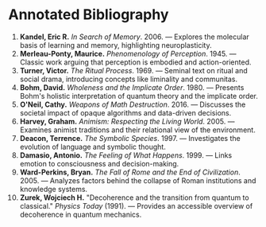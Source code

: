 # Annotated Bibliography

1. **Kandel, Eric R.** *In Search of Memory*. 2006. — Explores the molecular basis of learning and memory, highlighting neuroplasticity.
2. **Merleau-Ponty, Maurice.** *Phenomenology of Perception*. 1945. — Classic work arguing that perception is embodied and action-oriented.
3. **Turner, Victor.** *The Ritual Process*. 1969. — Seminal text on ritual and social drama, introducing concepts like liminality and communitas.
4. **Bohm, David.** *Wholeness and the Implicate Order*. 1980. — Presents Bohm's holistic interpretation of quantum theory and the implicate order.
5. **O'Neil, Cathy.** *Weapons of Math Destruction*. 2016. — Discusses the societal impact of opaque algorithms and data-driven decisions.
6. **Harvey, Graham.** *Animism: Respecting the Living World*. 2005. — Examines animist traditions and their relational view of the environment.
7. **Deacon, Terrence.** *The Symbolic Species*. 1997. — Investigates the evolution of language and symbolic thought.
8. **Damasio, Antonio.** *The Feeling of What Happens*. 1999. — Links emotion to consciousness and decision-making.
9. **Ward-Perkins, Bryan.** *The Fall of Rome and the End of Civilization*. 2005. — Analyzes factors behind the collapse of Roman institutions and knowledge systems.
10. **Zurek, Wojciech H.** "Decoherence and the transition from quantum to classical." *Physics Today* (1991). — Provides an accessible overview of decoherence in quantum mechanics.
